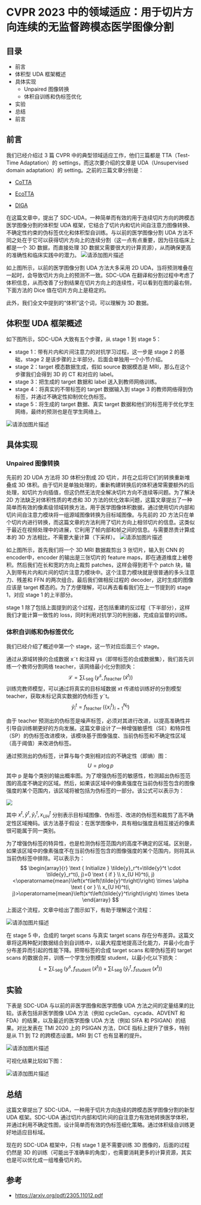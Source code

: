 # CVPR 2023 中的领域适应：用于切片方向连续的无监督跨模态医学图像分割

## 目录

- 前言
- 体积型 UDA 框架概述
- 具体实现
  - Unpaired 图像转换
  - 体积自训练和伪标签优化
- 实验
- 总结
- 前言

## 前言

我们已经介绍过 3 篇 CVPR 中的典型领域适应工作，他们三篇都是 TTA（Test-Time Adaptation）的 settings，而这次要介绍的文章是 UDA（Unsupervised domain adaptation）的 setting。之前的三篇文章分别是：

- [CoTTA](https://mp.weixin.qq.com/s/kWzXWENTTBKHKZxKKECdlQ)

- [EcoTTA](https://mp.weixin.qq.com/s/d38eQnESEGUQfMyLBbF2BA)
- [DIGA](https://mp.weixin.qq.com/s/6ZJKB2pmJXTVYUnQN1nPaQ)

在这篇文章中，提出了 SDC-UDA，一种简单而有效的用于连续切片方向的跨模态医学图像分割的体积型 UDA 框架，它结合了切片内和切片间自注意力图像转换、不确定性约束的伪标签优化和体积型自训练。与以前的医学图像分割 UDA 方法不同之处在于它可以获得切片方向上的连续分割（这一点有点重要，因为往往临床上都是一个 3D 数据，而直接处理 3D 数据又需要很大的计算资源），从而确保更高的准确性和临床实践中的潜力。
![请添加图片描述](https://img-blog.csdnimg.cn/a8c27143ea6544cead1457a0ce96f069.png)


如上图所示，以前的医学图像分割 UDA 方法大多采用 2D UDA，当将预测堆叠在一起时，会导致切片方向上的预测不一致。SDC-UDA 在翻译和分割过程中考虑了体积信息，从而改善了分割结果在切片方向上的连续性，可以看到在图的最右侧，下面方法的 Dice 值在切片方向上是稳定的。

此外，我们全文中提到的“体积”这个词，可以理解为 3D 数据。

## 体积型 UDA 框架概述

如下图所示，SDC-UDA 大致有五个步骤，从 stage 1 到 stage 5：

- stage 1：带有片内和片间注意力的对抗学习过程，这一步是 stage 2 的基础，stage 2 是该步骤的上半部分。后面会单独用一个小节介绍。
- stage 2：target 模态数据生成，假如 source 数据模态是 MRI，那么在这个步骤我们会得到 3D 的 CT 和对应的 label。
- stage 3：把生成的 target 数据和 label 送入到教师网络训练。
- stage 4：将真实的不带标签的 target 数据输入到 stage 3 的教师网络得到伪标签，并通过不确定性抑制优化伪标签。
- stage 5：将生成的 target 数据、真实 target 数据和他们的标签用于优化学生网络，最终的预测也是在学生网络上。

![请添加图片描述](https://img-blog.csdnimg.cn/a1d509ec1aec40c08f88d50f9f51c0e5.png)


## 具体实现

### Unpaired 图像转换

先前的 2D UDA 方法将 3D 体积分割成 2D 切片，并在之后将它们的转换重新堆叠成 3D 体积。由于切片是单独处理的，重新构建转换后的体积通常需要额外的后处理，如切片方向插值，但这仍然无法完全解决切片方向不连续等问题。为了解决 2D 方法缺乏对体积性质的考虑和 3D 方法的优化效率问题，这篇文章提出了一种简单而有效的像素级领域转换方法，用于医学图像体积数据，通过使用切片内部和切片间自注意力模块将一组源域图像转换为目标域图像。与先前的 2D 方法只在单个切片内进行转换，而这篇文章的方法利用了切片方向上相邻切片的信息。这类似于最近在视频处理中的进展，它利用了帧内部和帧之间的信息。与需要昂贵计算成本的 3D 方法相比，不需要大量计算（下采样）。
![请添加图片描述](https://img-blog.csdnimg.cn/f16a897174c94142b1759035f6545d8e.png)


如上图所示，首先我们将一个 3D MRI 数据裁剪出 3 张切片，输入到 CNN 的 encoder中，encoder 的输出是三张切片的 feature maps，即在通道维度上被卷积。然后我们在长和宽的方向上裁剪 patches，这样会得到若干个 patch 块，输入到带有片内和片间的切片注意力模块中。这个注意力模块就是很普通的多头注意力、残差和 FFN 的两次组合。最后我们做相反过程的 decoder，这时生成的图像应该是 target 模态的。为了方便理解，可以再去看看我们在上一节提到的 stage 1，对应 stage 1 的上半部分。

stage 1 除了包括上面提到的这个过程，还包括重建的反过程（下半部分），这样我们才能计算一致性的 loss，同时利用对抗学习的判别器，完成自监督的训练。

### 体积自训练和伪标签优化

我们已经介绍了概述中第一个 stage，这一节对应后面三个 stage。

通过从源域转换的合成数据 x˜t 和注释 ys（即带标签的合成数据集），我们首先训练一个教师分割网络 teacher，该网络最小化分割损失：
$$
\mathcal{L}=\sum L_{\text {seg }}\left(y^s, f_{\text {teacher }}\left(\tilde{x}^t\right)\right)
$$
训练完教师模型，可以通过将真实的目标域数据 xt 传递给训练好的分割模型 teacher，获取未标记真实数据的伪标签 y˜t。
$$
\tilde{y}_i^t=f_{\text {teacher }}\left(\left\{x_i^t\right\}_{i=1}^{N_t}\right)
$$




由于 teacher 预测出的伪标签是噪声标签，必须对其进行改进，以提高准确性并引导自训练朝更好的方向发展。这篇文章设计了一种增强敏感性（SE）和特异性（SP）的伪标签改进模块，该模块基于图像强度、当前伪标签和不确定性区域（高于阈值）来改进伪标签。

通过预测出的伪标签，计算与每个类别相对应的不确定性（即熵）图：
$$
U=p \log p
$$
其中 p 是每个类别的输出概率图。为了增强伪标签的敏感性，检测超出伪标签范围的高度不确定的区域。然后，如果该区域中的像素强度在当前伪标签包含的图像强度的某个范围内，该区域将被包括为伪标签的一部分。该公式可以表示为：


![](https://files.mdnice.com/user/59/4cf4f4fc-d4f8-4f86-a2fb-00aaa9f55308.png)


其中 $x^t, \tilde{y}^t, \tilde{y}_r^t, x_{U H}^t$ 分别表示目标域图像、伪标签、改进的伪标签和裁剪了高不确定性区域掩码。该方法基于假设：在医学图像中，具有相似强度且相互接近的像素很可能属于同一类别。

为了增强伪标签的特异性，也是检测伪标签范围内的高度不确定的区域。区别是，如果该区域中的像素强度不在当前伪标签包含的图像强度的某个范围内，则将其从当前伪标签中排除。可以表示为：
$$
\begin{array}{r}
\text { Initialize } \tilde{y}_r^t=\tilde{y}^t \cdot \tilde{y}_r^t(i, j)=0 \text { if } \\
x_{U H}^t(i, j)<\operatorname{mean}\left(x^t\left(\tilde{y}^t\right)\right) \times \alpha \text { or } \\
x_{U H}^t(i, j)>\operatorname{mean}\left(x^t\left(\tilde{y}^t\right)\right) \times \beta
\end{array}
$$
上面这个流程，文章中给出了图示如下，有助于理解这个流程：

![请添加图片描述](https://img-blog.csdnimg.cn/6bac588e431c4ddc9f8833386e1107be.png)



在 stage 5 中，合成的 target scans 与真实 target scans 存在分布差异。这篇文章将这两种配对数据结合到自训练中，以最大程度地提高泛化能力，并最小化由于分布差异而引起的性能下降。把带标签的合成 target scans 和带伪标签的 target scans 的数据合并，训练一个学生分割模型 student，以最小化以下损失：
$$
L=\sum L_{\text {seg }}\left(y^s, f_{\text {student }}\left(\tilde{x}^t\right)\right)+\sum L_{\text {seg }}\left(\tilde{y}_r^t, f_{\text {student }}\left(x^t\right)\right)
$$

## 实验

下表是 SDC-UDA 与以前的非医学图像和医学图像 UDA 方法之间的定量结果的比较。该表包括非医学图像 UDA 方法（例如 cycleGan、cycada、ADVENT 和 FDA）的结果，以及最近的医学图像 UDA 方法（例如 SIFA 和 PSIGAN）的结果。对比发表在 TMI 2020 上的 PSIGAN 方法，DICE 指标上提升了很多，特别是从 T1 到 T2 的跨模态设置。MRI 到 CT 也有显著的提升。

![请添加图片描述](https://img-blog.csdnimg.cn/94858a0ba9bd4df49201e23389e84dba.png)

可视化结果比较如下图：

![请添加图片描述](https://img-blog.csdnimg.cn/015e6594ff7947b5a35157aee0623d9c.png)

## 总结

这篇文章提出了 SDC-UDA，一种用于切片方向连续的跨模态医学图像分割的新型 UDA 框架。SDC-UDA 通过切片内部和切片间的自注意力有效地转换医学体积，并通过利用不确定性图，设计简单而有效的伪标签细化策略。通过体积级自训练更好地适应目标域。

现在的 SDC-UDA 框架中，只有 stage 1 是不需要训练 3D 图像的，后面的过程仍然是 3D 的训练（可能出于准确率的角度），也需要消耗更多的计算资源，其实也是可以优化成一组堆叠切片的。



## 参考

- https://arxiv.org/pdf/2305.11012.pdf
